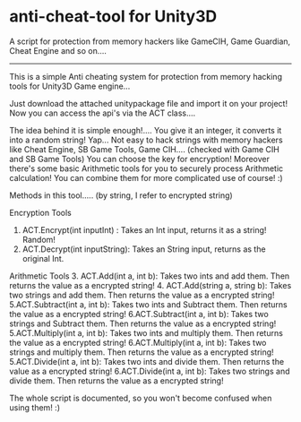 # anti-cheat-tool for Unity3D
A script for protection from memory hackers like GameCIH, Game Guardian, Cheat Engine and so on....


*****************************************************************
This is a simple Anti cheating system for protection from memory hacking tools for Unity3D Game engine...

Just download the attached unitypackage file and import it on your project!
Now you can access the api's via the ACT class....

The idea behind it is simple enough!....
You give it an integer, it converts it into a random string!
Yap...
Not easy to hack strings with memory hackers like Cheat Engine, SB Game Tools, Game CIH....
(checked with Game CIH and SB Game Tools)
You can choose the key for encryption!
Moreover there's some basic Arithmetic tools for you to securely process Arithmetic calculation!
You can combine them for more complicated use of course! :)


Methods in this tool..... (by string, I refer to encrypted string)

Encryption Tools​
1. ACT.Encrypt(int inputInt) : Takes an Int input, returns it as a string! Random!​
2. ACT.Decrypt(int inputString): Takes an String input, returns as the original Int.


Arithmetic Tools​
3. ACT.Add(int a, int b): Takes two ints and add them. Then returns the value as a encrypted string!
4. ACT.Add(string a, string b): Takes two strings and add them. Then returns the value as a encrypted string!
5.ACT.Subtract(int a, int b): Takes two ints and Subtract them. Then returns the value as a encrypted string!
6.ACT.Subtract(int a, int b): Takes two strings and Subtract them. Then returns the value as a encrypted string!
5.ACT.Multiply(int a, int b): Takes two ints and multiply them. Then returns the value as a encrypted string!
6.ACT.Multiply(int a, int b): Takes two strings and multiply them. Then returns the value as a encrypted string!
5.ACT.Divide(int a, int b): Takes two ints and divide them. Then returns the value as a encrypted string!
6.ACT.Divide(int a, int b): Takes two strings and divide them. Then returns the value as a encrypted string!


The whole script is documented, so you won't become confused when using them! :)
